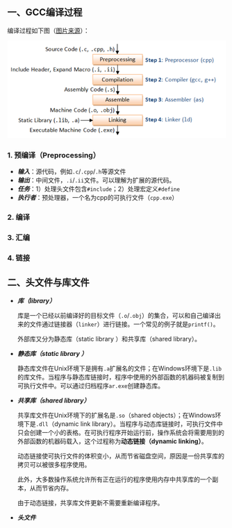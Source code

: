 ## 一、GCC编译过程

编译过程如下图（[图片来源](https://www3.ntu.edu.sg/home/ehchua/programming/cpp/gcc_make.html)）：

<img src="https://raw.githubusercontent.com/huibazdy/TyporaPicture/main/202211121120562.png" alt="image-20221112112054425" style="zoom:67%;" />

### 1. 预编译（Preprocessing）

* ***输入***：源代码，例如`.c`/`.cpp`/`.h`等源文件
* ***输出***：中间文件，`.i`/`.ii`文件。可以理解为扩展的源代码。
* ***任务***：1）处理头文件包含`#include`；2）处理宏定义`#define`
* ***执行者***：预处理器，一个名为cpp的可执行文件（`cpp.exe`）



### 2. 编译



### 3. 汇编



### 4. 链接



## 二、头文件与库文件

* ***库（library）***

    库是一个已经以前编译好的目标文件（`.o`/`.obj`）的集合，可以和自己编译出来的文件通过链接器（`linker`）进行链接。一个常见的例子就是`printf()`。

    外部库又分为静态库（static library ）和共享库（shared library）。

* ***静态库（static library ）***

    静态库文件在Unix环境下是拥有`.a`扩展名的文件；在Windows环境下是`.lib`的库文件。当程序与静态库链接时，程序中使用的外部函数的机器码被复制到可执行文件中。可以通过归档程序`ar.exe`创建静态库。

* ***共享库（shared library）***

    共享库文件在Unix环境下的扩展名是`.so`（shared objects）；在Windows环境下是`.dll`（dynamic link library）。当程序与动态库链接时，可执行文件中只会创建一个小的表格。在可执行程序开始运行前，操作系统会将需要用到的外部函数的机器码载入，这个过程称为**动态链接（dynamic linking）**。

    动态链接使可执行文件的体积变小，从而节省磁盘空间，原因是一份共享库的拷贝可以被很多程序使用。

    此外，大多数操作系统允许所有正在运行的程序使用内存中共享库的一个副本，从而节省内存。

    由于动态链接，共享库文件更新不需要重新编译程序。

* ***头文件***